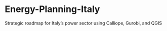 # Energy-Planning-Italy
Strategic roadmap for Italy’s power sector using Calliope, Gurobi, and QGIS
